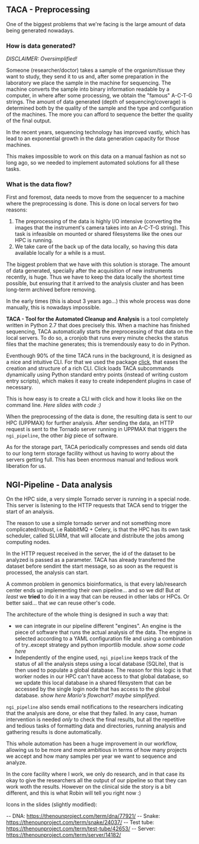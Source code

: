 ## TACA - Preprocessing

One of the biggest problems that we're facing is the large amount of data being
generated nowadays.

### How is data generated?

_DISCLAIMER: Oversimplified!_

Someone (researcher/doctor) takes a sample of the organism/tissue they want to study,
they send it to us and, after some preparation in the laboratory we place the sample in the machine
for sequencing. The machine converts the sample into binary information readable by a
computer, in where after some processing, we obtain the "famous" A-C-T-G strings. The
amount of data generated (depth of sequencing/coverage) is determined both by
the quality of the sample and the type and configuration of the machines. The more
you can afford to sequence the better the quality of the final output.

In the recent years, sequencing technology has improved vastly, which has lead to
an exponential growth in the data generation capacity for those machines.

This makes impossible to work on this data on a manual fashion as not so long ago,
so we needed to implement automated solutions for all these tasks.

### What is the data flow?

First and foremost, data needs to move from the sequencer to a machine where the
preprocessing is done. This is done on local servers for two reasons:

1. The preprocessing of the data is highly I/O intensive (converting the images
that the instrument's camera takes into an A-C-T-G string). This task is infeasible
on mounted or shared filesystems like the ones our HPC is running.
2. We take care of the back up of the data locally, so having this data available
locally for a while is a must.

The biggest problem that we have with this solution is storage. The amount of data
generated, specially after the acquisition of new instruments recently, is huge.
Thus we have to keep the data locally the shortest time possible, but ensuring that
it arrived to the analysis cluster and has been long-term archived before removing.

In the early times (this is about 3 years ago...) this whole process was done manually,
this is nowadays impossible.


**TACA - Tool for the Automated Cleanup and Analysis** is a tool completely written
in Python 2.7 that does precisely this. When a machine has finished sequencing, TACA
automatically starts the preprocessing of that data on the local servers. To do so,
a cronjob that runs every minute checks the status files that the machine generates;
this is tremendously easy to do in Python.

Eventhough 90% of the time TACA runs in the background, it is designed as a nice and
intuitive CLI. For that we used the package [click](http://click.pocoo.org/), that
eases the creation and structure of a rich CLI. Click loads TACA subcommands
dynamically using Python standard entry points (instead of writing custom entry
scripts), which makes it easy to create independent plugins in case of necessary.

This is how easy is to create a CLI with click and how it looks like on the command
line. _Here slides with code :)_

When the preprocessing of the data is done, the resulting data is sent to our HPC
(UPPMAX) for further analysis. After sending the data, an HTTP request is sent to the Tornado
server running in UPPMAX that triggers the `ngi_pipeline`, the other _big_ piece
of software.

As for the storage part, TACA periodically compresses and sends old data to our long
term storage facility without us having to worry about the servers getting full. This
has been enormous manual and tedious work liberation for us.

## NGI-Pipeline - Data analysis

On the HPC side, a very simple Tornado server is running in a special node. This server
is listening to the HTTP requests that TACA send to trigger the start of an analysis.

The reason to use a simple tornado server and not something more complicated/robust, i.e
RabbitMQ + Celery, is that the HPC has its own task scheduler, called SLURM, that
will allocate and distribute the jobs among computing nodes.

In the HTTP request received in the server, the id of the dataset to be analyzed is
passed as a parameter. TACA has already transferred the dataset before sendint the
start message, so as soon as the request is processed, the analysis can start.

A common problem in genomics bioinformatics, is that every lab/research center ends
up implementing their own pipeline... and so we did! But _at least_ we **tried** to do
it in a way that can be reused in other labs or HPCs. Or better said... that _we_
can reuse other's code.

The architecture of the whole thing is designed in such a way that:

* we can integrate in our pipeline different "engines". An engine is the piece of
software that runs the actual analysis of the data. The engine is selected according
to a YAML configuration file and using a combination of try..except strategy and
python importlib module. _show some code here_
* Independently of the engine used, `ngi_pipeline` keeps track of the status of all
the analysis steps using a local database (SQLite), that is then used to populate a
global database. The reason for this logic is that worker nodes in our HPC can't have access
to that global database, so we update this local database in a shared filesystem
that can be accessed by the single login node that has access to the global database.
_show here Mario's flowchart? maybe simplifyed_.

`ngi_pipeline` also sends email notifications to the researchers indicating that the
analysis are done, or else that they failed. In any case, human intervention is
needed _only_ to check the final results, but all the repetitive and tedious tasks
of formatting data and directories, running analysis and gathering results is done
automatically.

This whole automation has been a huge improvement in our workflow, allowing us to
be more and more ambitious in terms of how many projects we accept and how many samples
per year we want to sequence and analyze.

In the core facility where I work, we only do research, and in that case its okay to
give the researchers all the output of our pipeline so that they can work woth the
results. However on the clinical side the story is a bit different, and this is what
Robin will tell you right now :)

Icons in the slides (slightly modified):

 -- DNA: https://thenounproject.com/term/dna/77921/
 -- Snake: https://thenounproject.com/term/snake/24037/
 -- Test tube: https://thenounproject.com/term/test-tube/42653/
 -- Server: https://thenounproject.com/term/server/14182/
